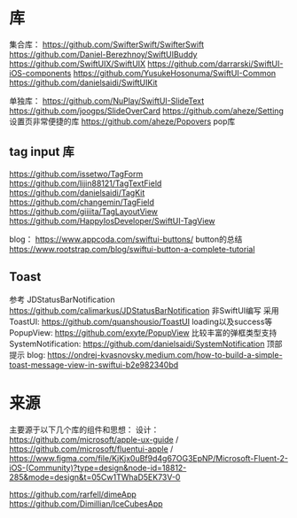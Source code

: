 #  库
 集合库：
 https://github.com/SwifterSwift/SwifterSwift
 https://github.com/Daniel-Berezhnoy/SwiftUIBuddy
 https://github.com/SwiftUIX/SwiftUIX
 https://github.com/darrarski/SwiftUI-iOS-components
 https://github.com/YusukeHosonuma/SwiftUI-Common
 https://github.com/danielsaidi/SwiftUIKit

 单独库：
 https://github.com/NuPlay/SwiftUI-SlideText
 https://github.com/joogps/SlideOverCard
 https://github.com/aheze/Setting   设置页非常便捷的库
 https://github.com/aheze/Popovers  pop库
 
 ## tag input 库
 https://github.com/issetwo/TagForm
 https://github.com/lijin88121/TagTextField
 https://github.com/danielsaidi/TagKit
 https://github.com/changemin/TagField
 https://github.com/giiiita/TagLayoutView
 https://github.com/HappyIosDeveloper/SwiftUI-TagView

 blog：
 https://www.appcoda.com/swiftui-buttons/       button的总结
 https://www.rootstrap.com/blog/swiftui-button-a-complete-tutorial

## Toast
参考
 JDStatusBarNotification https://github.com/calimarkus/JDStatusBarNotification  非SwiftUI编写
采用
 ToastUI: https://github.com/quanshousio/ToastUI        loading以及success等
 PopupView: https://github.com/exyte/PopupView 比较丰富的弹框类型支持
 SystemNotification: https://github.com/danielsaidi/SystemNotification 顶部提示
blog:
https://ondrej-kvasnovsky.medium.com/how-to-build-a-simple-toast-message-view-in-swiftui-b2e982340bd



# 来源
 主要源于以下几个库的组件和思想：
 设计：https://github.com/microsoft/apple-ux-guide / https://github.com/microsoft/fluentui-apple /
 https://www.figma.com/file/KjKjx0uBf9d4g67OG3EpNP/Microsoft-Fluent-2-iOS-(Community)?type=design&node-id=18812-285&mode=design&t=05Cw1TWhaD5EK73V-0
 
 https://github.com/rarfell/dimeApp
 https://github.com/Dimillian/IceCubesApp
